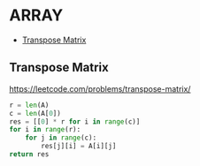 # ARRAY

+ [Transpose Matrix](#transpose-matrix)
<!---->
## Transpose Matrix

https://leetcode.com/problems/transpose-matrix/

```python
r = len(A)
c = len(A[0])
res = [[0] * r for i in range(c)]
for i in range(r):
    for j in range(c):
        res[j][i] = A[i][j]
return res
```


